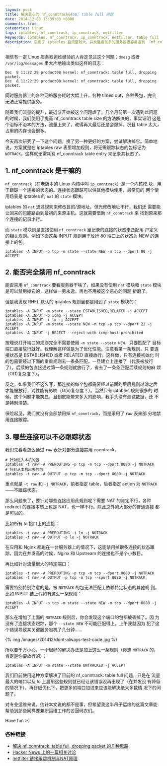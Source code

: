 ```yaml
---
layout: post
title: 解决恶心的 nf_conntrack&#58; table full 问题
date: 2014-12-08 13:39:03 +0800
comments: true
categories: Linux
tags: iptables, nf_conntrack, ip_conntrack, netfilter
keywords: iptables, nf_conntrack, ip_conntrack, netfilter, table full
description: 启用了 iptables 且流量较大、并发连接较多的服务器很容易遇到 『nf_conntrack&#58; table full, dropping packet.』的错误，导致大量丢包，影响正常服务。本文介绍我们使用的解决方案。
---
```


相信有一定 Linux 服务器运维经验的人肯定见过这个问题：`dmesg` 或者
`/var/log/messages` 里大片地输出类似这样的日志：

```
Dec  8 11:22:29 product08 kernel: nf_conntrack: table full, dropping packet.
Dec  8 11:22:29 product08 kernel: nf_conntrack: table full, dropping packet.
```

同时服务器上的各种网络服务耗时大幅上升，各种 timed out，各种丢包，完全
无法正常提供服务。

随着我们流量的提升，最近又开始被这个问题虐了。几个月前第一次遇到此问题
的时候，我们使用了提高 nf_conntrack table size 的方法解决的，事实证明
这是个治标不治本的方法，流量上来了，改得再大最后还是会爆掉。况且 table
太大，占用的内存也会很多。

今天再次研究了一下这个问题，换了另一种更好的方案，尝试解决掉它。简单地
说，方案就是在 iptables raw 表里增加规则，将无需跟踪状态的包标记为
`NOTRACK`，这样就无需耗费 nf_conntrack table entry 来记录其状态了。

<!--more-->

## 1. nf_conntrack 是干嘛的

`nf_conntrack`（在老版本的 Linux 内核中叫 `ip_conntrack`）是一个内核模
块，用于跟踪一个连接的状态的。连接状态跟踪可以供其他模块使用，最常见的
两个使用场景是 iptables 的 `nat` 的 `state` 模块。

iptables 的 `nat` 通过规则来修改目的/源地址，但光修改地址不行，我们还
需要能让回来的包能路由到最初的来源主机。这就需要借助 `nf_conntrack` 来
找到原来那个连接的记录才行。

而 `state` 模块则是直接使用 `nf_conntrack` 里记录的连接的状态来匹配用
户定义的相关规则。例如下面这条 INPUT 规则用于放行 80 端口上的状态为
NEW 的连接上的包。

```
iptables -A INPUT -p tcp -m state --state NEW -m tcp --dport 80 -j ACCEPT
```

## 2. 能否完全禁用 nf_conntrack

能否禁用 `nf_conntrack` 要看服务器干啥了，如果没有使用 `nat` 模块和
`state` 模块是可以禁用掉它的，这样做一劳永逸，再也不用被这个恶心的问题
折磨了。

但是我发现 RHEL 默认的 iptables 规则里都是用到了 `state` 模块的：

```
iptables -A INPUT -m state --state ESTABLISHED,RELATED -j ACCEPT
iptables -A INPUT -p icmp -j ACCEPT
iptables -A INPUT -i lo -j ACCEPT
iptables -A INPUT -m state --state NEW -m tcp -p tcp --dport 22 -j ACCEPT
iptables -A INPUT -j REJECT --reject-with icmp-host-prohibited
```

按理说打开端口的规则完全不需要使用 `-m state --state NEW`，只要匹配了
目标端口直接放行就好。我理解这样做是为了优化性能。注意看第一条规则，只
要连接状态是 ESTABLISHED 或者 RELATED 直接放行。这样做，只有连接初始化
时的包需要经过下面的重重规则去一条条匹配，一旦建立上连接了（代表被放行
了），后续的包直接通过第一条规则就放行了，省去了一条条匹配后续规则的麻
烦（O(1)复杂度？）。

反之，如果我们不这么写，那连接的每个包都需要经过前面的层层规则过滤之后
才能被放行，对性能有影响（O(n)复杂度？）。当然只有 iptables 规则很多的
时候，这个问题才能突显，且到底能带来多大的影响，我手头没有测试数据，还
不是特别清楚。

保险起见，我们就没有全部禁用掉 `nf_conntrack`，而是采用了 `raw` 表来部
分地禁用连接跟踪。

## 3. 哪些连接可以不必跟踪状态

我们先看看怎么通过 `raw` 表针对部分连接禁用 conntrack。

```
# 针对进入本机的包
iptables -t raw -A PREROUTING -p tcp -m tcp --dport 8080 -j NOTRACK
# 针对从本机出去的包
iptables -t raw -A OUTPUT -p tcp -m tcp --dport 8080 -j NOTRACK
```

重点就是 `-t raw` 和 `-j NOTRACK`，前者指定 table，后者指定 action 为
`NOTRACK`——不跟踪状态。

那么问题来了，要针对哪些连接应用此规则呢？需要 NAT 的肯定不行，各种
redirect 的连接本质上也是 NAT，也一样不行。除此之外的大部分的普通连接
都是可以的。

比如所有 lo 接口上的连接：

```
iptables -t raw -A PREROUTING -i lo -j NOTRACK
iptables -t raw -A OUTPUT -o lo -j NOTRACK
```

在应用和 Nginx 都跑在一台服务器上的情况下，这能禁用掉很多连接的状态跟
踪，因为在并发高的时候，Nginx 和 Upstream 的连接也不是个小数目。

再比如针对流量很大的特定端口：

```
iptables -t raw -A PREROUTING -p tcp -m tcp --dport 8080 -j NOTRACK
iptables -t raw -A OUTPUT -p tcp -m tcp --sport 8080 -j NOTRACK
```

需要特别特别注意的是，被 `NOTRACK` 的包无法匹配上依赖特定状态的其他规
则。比如 INPUT 链上假如有这么一条规则：

```
iptables -A INPUT -p tcp -m state --state NEW -m tcp --dport 8080 -j ACCEPT
```

那么在增加了上面的 `NOTRACK` 规则后，你会发现这个端口的包都被丢掉了。因
为没有了连接状态跟踪，那个 `--state NEW` 不可能匹配得上。上午我就因为
犯了这个错误导致某关键服务宕机了几分钟……

{% img /images/201412/dont-always-test-code.jpg %}

所以要千万小心，一个很好的解决办法是加上这么一条规则（你想 `NOTRACK`
的，肯定是你要放行的）：

```
iptables -A INPUT -m state --state UNTRACKED -j ACCEPT
```

我们目前使用这种方案解决了目前的 nf_conntrack: table full 问题，只是在
流量最大的端口以及 lo 上启用这些规则就已经让该错误没再出现了（在并发没
有降低的情况下），再仔细优化下，把更多的端口加进来应该能解决绝大多数情
况下的问题了。

对专业运维来说，估计本文说的都不是事，但希望我这半吊子运维的这篇文章能
帮助到那些同样要兼职运维工作的苦逼码农们。

Have fun :-)

### 各种链接

- [解决 nf_conntrack: table full, dropping packet 的几种思路](http://jaseywang.me/2012/08/16/%E8%A7%A3%E5%86%B3-nf_conntrack-table-full-dropping-packet-%E7%9A%84%E5%87%A0%E7%A7%8D%E6%80%9D%E8%B7%AF/)
- [Hacker News 上的一篇相关讨论](https://news.ycombinator.com/item?id=4874289)
- [netfilter 链接跟踪机制与NAT原理](http://www.cnblogs.com/liushaodong/archive/2013/02/26/2933593.html) 
